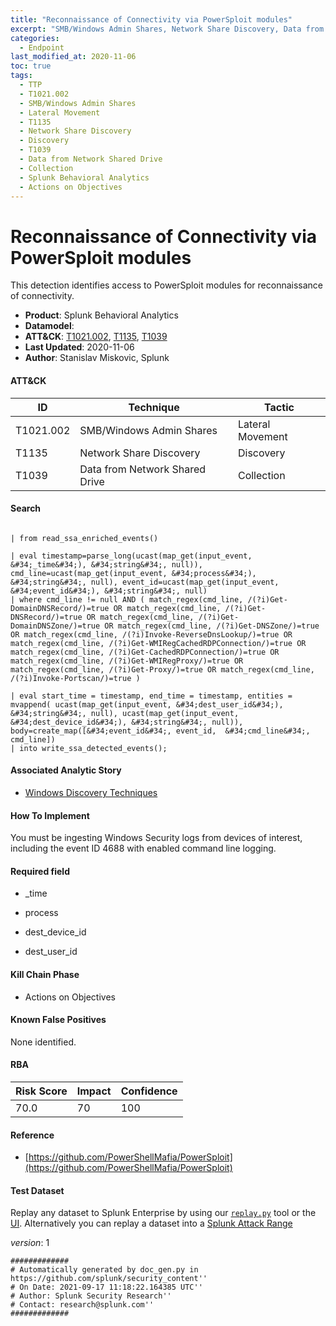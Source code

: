 ```yaml
---
title: "Reconnaissance of Connectivity via PowerSploit modules"
excerpt: "SMB/Windows Admin Shares, Network Share Discovery, Data from Network Shared Drive"
categories:
  - Endpoint
last_modified_at: 2020-11-06
toc: true
tags:
  - TTP
  - T1021.002
  - SMB/Windows Admin Shares
  - Lateral Movement
  - T1135
  - Network Share Discovery
  - Discovery
  - T1039
  - Data from Network Shared Drive
  - Collection
  - Splunk Behavioral Analytics
  - Actions on Objectives
---
```


# Reconnaissance of Connectivity via PowerSploit modules

This detection identifies access to PowerSploit modules for reconnaissance of connectivity.

- **Product**: Splunk Behavioral Analytics
- **Datamodel**:
- **ATT&CK**: [T1021.002](https://attack.mitre.org/techniques/T1021/002/), [T1135](https://attack.mitre.org/techniques/T1135/), [T1039](https://attack.mitre.org/techniques/T1039/)
- **Last Updated**: 2020-11-06
- **Author**: Stanislav Miskovic, Splunk


#### ATT&CK

| ID          | Technique   | Tactic       |
| ----------- | ----------- |--------------|
| T1021.002 | SMB/Windows Admin Shares | Lateral Movement |
| T1135 | Network Share Discovery | Discovery |
| T1039 | Data from Network Shared Drive | Collection |


#### Search

```

| from read_ssa_enriched_events()

| eval timestamp=parse_long(ucast(map_get(input_event, &#34;_time&#34;), &#34;string&#34;, null)), cmd_line=ucast(map_get(input_event, &#34;process&#34;), &#34;string&#34;, null), event_id=ucast(map_get(input_event, &#34;event_id&#34;), &#34;string&#34;, null) 
| where cmd_line != null AND ( match_regex(cmd_line, /(?i)Get-DomainDNSRecord/)=true OR match_regex(cmd_line, /(?i)Get-DNSRecord/)=true OR match_regex(cmd_line, /(?i)Get-DomainDNSZone/)=true OR match_regex(cmd_line, /(?i)Get-DNSZone/)=true OR match_regex(cmd_line, /(?i)Invoke-ReverseDnsLookup/)=true OR match_regex(cmd_line, /(?i)Get-WMIRegCachedRDPConnection/)=true OR match_regex(cmd_line, /(?i)Get-CachedRDPConnection/)=true OR match_regex(cmd_line, /(?i)Get-WMIRegProxy/)=true OR match_regex(cmd_line, /(?i)Get-Proxy/)=true OR match_regex(cmd_line, /(?i)Invoke-Portscan/)=true )

| eval start_time = timestamp, end_time = timestamp, entities = mvappend( ucast(map_get(input_event, &#34;dest_user_id&#34;), &#34;string&#34;, null), ucast(map_get(input_event, &#34;dest_device_id&#34;), &#34;string&#34;, null)), body=create_map([&#34;event_id&#34;, event_id,  &#34;cmd_line&#34;, cmd_line]) 
| into write_ssa_detected_events();
```

#### Associated Analytic Story

* [Windows Discovery Techniques](_stories/windows_discovery_techniques)


#### How To Implement
You must be ingesting Windows Security logs from devices of interest, including the event ID 4688 with enabled command line logging.

#### Required field

* _time

* process

* dest_device_id

* dest_user_id


#### Kill Chain Phase

* Actions on Objectives


#### Known False Positives
None identified.



#### RBA

| Risk Score  | Impact      | Confidence   |
| ----------- | ----------- |--------------|
| 70.0 | 70 | 100 |



#### Reference


* [https://github.com/PowerShellMafia/PowerSploit](https://github.com/PowerShellMafia/PowerSploit)



#### Test Dataset
Replay any dataset to Splunk Enterprise by using our [`replay.py`](https://github.com/splunk/attack_data#using-replaypy) tool or the [UI](https://github.com/splunk/attack_data#using-ui).
Alternatively you can replay a dataset into a [Splunk Attack Range](https://github.com/splunk/attack_range#replay-dumps-into-attack-range-splunk-server)



_version_: 1

```
#############
# Automatically generated by doc_gen.py in https://github.com/splunk/security_content''
# On Date: 2021-09-17 11:18:22.164385 UTC''
# Author: Splunk Security Research''
# Contact: research@splunk.com''
#############
```